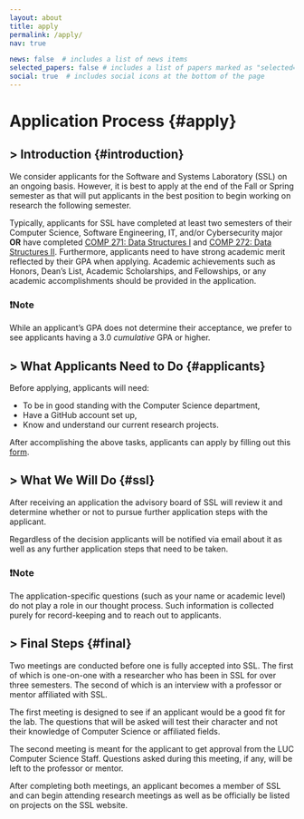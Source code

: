 ```yaml
---
layout: about
title: apply
permalink: /apply/
nav: true

news: false  # includes a list of news items
selected_papers: false # includes a list of papers marked as "selected={true}"
social: true  # includes social icons at the bottom of the page
---
```

<!-- Markdown Syntax: https://www.markdownguide.org/ -->

# Application Process {#apply}

## > Introduction {#introduction}

We consider applicants for the Software and Systems Laboratory (SSL) on an ongoing basis. However, it is best to apply at the end of the Fall or Spring semester as that will put applicants in the best position to begin working on research the following semester.

Typically, applicants for SSL have completed at least two semesters of their Computer Science, Software Engineering, IT, and/or Cybersecurity major **OR** have completed [COMP 271: Data Structures I](https://academics.cs.luc.edu/courses/comp271.html) and [COMP 272: Data Structures II](https://academics.cs.luc.edu/courses/comp272.html). Furthermore, applicants need to have strong academic merit reflected by their GPA when applying. Academic achievements such as Honors, Dean’s List, Academic Scholarships, and Fellowships, or any academic accomplishments should be provided in the application.

### ❗Note

While an applicant’s GPA does not determine their acceptance, we prefer to see applicants having a 3.0 *cumulative* GPA or higher.

## > What Applicants Need to Do {#applicants}

Before applying, applicants will need:

- To be in good standing with the Computer Science department,
- Have a GitHub account set up,
- Know and understand our current research projects.

After accomplishing the above tasks, applicants can apply by filling out this [form](https://tinyurl.com/yymoo4af).

## > What We Will Do {#ssl}

After receiving an application the advisory board of SSL will review it and determine whether or not to pursue further application steps with the applicant.

Regardless of the decision applicants will be notified via email about it as well as any further application steps that need to be taken.

### ❗Note

The application-specific questions (such as your name or academic level) do not play a role in our thought process. Such information is collected purely for record-keeping and to reach out to applicants.

## > Final Steps {#final}

Two meetings are conducted before one is fully accepted into SSL. The first of which is one-on-one with a researcher who has been in SSL for over three semesters. The second of which is an interview with a professor or mentor affiliated with SSL.

The first meeting is designed to see if an applicant would be a good fit for the lab. The questions that will be asked will test their character and not their knowledge of Computer Science or affiliated fields.

The second meeting is meant for the applicant to get approval from the LUC Computer Science Staff. Questions asked during this meeting, if any, will be left to the professor or mentor.

After completing both meetings, an applicant becomes a member of SSL and can begin attending research meetings as well as be officially be listed on projects on the SSL website.
